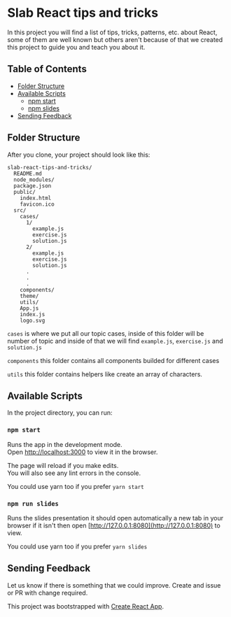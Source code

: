 # Slab React tips and tricks

In this project you will find a list of tips, tricks, patterns, etc. about React, some of them are well known but others aren't because of that we created this project to guide you and teach you about it.

## Table of Contents

- [Folder Structure](#folder-structure)
- [Available Scripts](#available-scripts)
  - [npm start](#npm-start)
  - [npm slides](#npm-slides)
- [Sending Feedback](#sending-feedback)

## Folder Structure

After you clone, your project should look like this:

```
slab-react-tips-and-tricks/
  README.md
  node_modules/
  package.json
  public/
    index.html
    favicon.ico
  src/
    cases/
      1/
        example.js
        exercise.js
        solution.js
      2/
        example.js
        exercise.js
        solution.js
      .
      .
      .
    components/
    theme/
    utils/
    App.js
    index.js
    logo.svg
```

`cases` is where we put all our topic cases, inside of this folder will be number of topic and inside of that we will find `example.js`, `exercise.js` and `solution.js`

`components` this folder contains all components builded for different cases

`utils` this folder contains helpers like create an array of characters.

## Available Scripts

In the project directory, you can run:

### `npm start`

Runs the app in the development mode.<br>
Open [http://localhost:3000](http://localhost:3000) to view it in the browser.

The page will reload if you make edits.<br>
You will also see any lint errors in the console.

You could use yarn too if you prefer `yarn start`

### `npm run slides`

Runs the slides presentation it should open automatically a new tab in your browser if it isn't then open [http://127.0.0.1:8080](http://127.0.0.1:8080) to view.

You could use yarn too if you prefer `yarn slides`

## Sending Feedback

Let us know if there is something that we could improve. Create and issue or PR with change required.

This project was bootstrapped with [Create React App](https://github.com/facebook/create-react-app).
